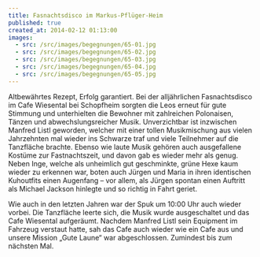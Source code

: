 ```yaml
---
title: Fasnachtsdisco im Markus-Pflüger-Heim
published: true
created_at: 2014-02-12 01:13:00
images:
  - src: /src/images/begegnungen/65-01.jpg
  - src: /src/images/begegnungen/65-02.jpg
  - src: /src/images/begegnungen/65-03.jpg
  - src: /src/images/begegnungen/65-04.jpg
  - src: /src/images/begegnungen/65-05.jpg
---
```


Altbewährtes Rezept, Erfolg garantiert. Bei der alljährlichen Fasnachtsdisco im Cafe Wiesental bei Schopfheim sorgten die Leos erneut für gute Stimmung und unterhielten die Bewohner mit zahlreichen Polonaisen, Tänzen und abwechslungsreicher Musik. Unverzichtbar ist inzwischen Manfred Listl geworden, welcher mit einer tollen Musikmischung aus vielen Jahrzehnten mal wieder ins Schwarze traf und viele Teilnehmer auf die Tanzfläche brachte.
Ebenso wie laute Musik gehören auch ausgefallene Kostüme zur Fastnachtszeit, und davon gab es wieder mehr als genug. Neben Inge, welche als unheimlich gut geschminkte, grüne Hexe kaum wieder zu erkennen war, boten auch Jürgen und Maria in ihren identischen Kuhoutfits einen Augenfang – vor allem, als Jürgen spontan einen Auftritt als Michael Jackson hinlegte und so richtig in Fahrt geriet.

Wie auch in den letzten Jahren war der Spuk um 10:00 Uhr auch wieder vorbei. Die Tanzfläche leerte sich, die Musik wurde ausgeschaltet und das Cafe Wiesental aufgeräumt. Nachdem Manfred Listl sein Equipment im Fahrzeug verstaut hatte, sah das Cafe auch wieder wie ein Cafe aus und unsere Mission „Gute Laune“ war abgeschlossen. Zumindest bis zum nächsten Mal.
